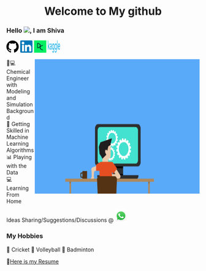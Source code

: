 <h1 align="center">Welcome to My github

### Hello <img src="https://media.giphy.com/media/hvRJCLFzcasrR4ia7z/giphy.gif" width="25px">, I am Shiva <br>

<p align="left">
  <a href="https://github.com/shivavaddagani"><img alt="GitHub" title="GitHub" height="32" width="32"
src="https://github.com/shivavaddagani/shivavaddagani/blob/master/images/github.png"></a>
  <a href="https://www.linkedin.com/in/shiva-vaddagani-84a95283/"><img alt="LinkedIn" title="LinkedIn" height="32" width="32" src="https://github.com/shivavaddagani/shivavaddagani/blob/master/images/linkedin.svg"></a>
  <a href="https://www.datacamp.com/profile/ShivaVaddagani"><img alt="DataCamp" title="DataCamp" height="32" width="32" src="https://github.com/shivavaddagani/shivavaddagani/blob/master/images/datacamp-sq.png"></a>
  <a href="https://www.kaggle.com/shivagoud6637"><img alt="Kaggle" title="Kaggle" height="32" width="32" src="https://github.com/shivavaddagani/shivavaddagani/blob/master/images/kaggle.png"></a>
</p>

<img align="right" alt="GIF" src="https://github.com/shivavaddagani/shivavaddagani/blob/master/OyGx.gif" width="430" height="350" />

🧪💻 Chemical Engineer with Modeling and Simulation Background <br>
🎯 Getting Skilled in Machine Learning Algorithms <br>
📊 Playing with the Data <br>
💻 Learning From Home <br>

Ideas Sharing/Suggestions/Discussions @ <a href="https://wa.me/9676746637"><img alt="GitHub" title="GitHub" height="32" width="32"
src="https://github.com/shivavaddagani/shivavaddagani/blob/master/images/WhatsApp.svg"></a> 


 ### My Hobbies
  
 🏏 Cricket 
 🏐 Volleyball 
 🏸 Badminton

📝[Here is my Resume](https://drive.google.com/file/d/1W1FCYLgdql-8LIBtXrbNoWqiw2nT0gTV/view?usp=sharing)

